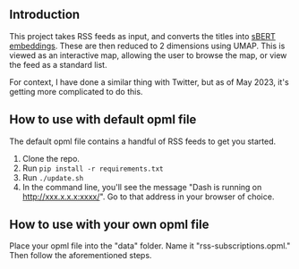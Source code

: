 
## Introduction
This project takes RSS feeds as input, and converts the titles into [sBERT embeddings](https://arxiv.org/abs/1908.10084). These are then reduced to 2 dimensions using UMAP. This is viewed as an interactive map, allowing the user to browse the map, or view the feed as a standard list.

For context, I have done a similar thing with Twitter, but as of May 2023, it's getting more complicated to do this.

## How to use with default opml file
The default opml file contains a handful of RSS feeds to get you started. 

1. Clone the repo.
2. Run `pip install -r requirements.txt`
3. Run `./update.sh`
4. In the command line, you'll see the message "Dash is running on http://xxx.x.x.x:xxxx/". Go to that address in your browser of choice.

## How to use with your own opml file 
Place your opml file into the "data" folder. Name it "rss-subscriptions.opml." Then follow the aforementioned steps.

